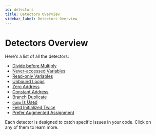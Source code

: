 ```yaml
---
id: detectors
title: Detectors Overview
sidebar_label: Detectors Overview
---
```


# Detectors Overview

Here's a list of all the detectors:

- [Divide before Multiply](./DivideBeforeMultiply)
- [Never-accessed Variables](./NeverAccessedVariables)
- [Read-only Variables](./ReadOnlyVariables)
- [Unbound Loops](./UnboundLoops)
- [Zero Address](./ZeroAddress)
- [Constant Address](./ConstantAddress)
- [Branch Duplicate](./BranchDuplicate)
- [`dump` Is Used](./DumpIsUsed)
- [Field Initialized Twice](./FieldDoubleInit)
- [Prefer Augmented Assignment](./PreferAugmentedAssign)

Each detector is designed to catch specific issues in your code. Click on any of them to learn more.

